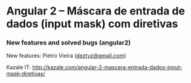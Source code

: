 <h1>Angular 2 – Máscara de entrada de dados (input mask) com diretivas</h1>

<h3>New features and solved bugs (angular2)</h3>

New features: Pietro Vieira (deztyz@gmail.com)

Kazale IT: http://kazale.com/angular-2-mascara-entrada-dados-input-mask-diretivas/